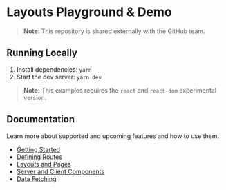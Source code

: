 # Layouts Playground & Demo

> **Note**: This repository is shared externally with the GitHub team.

## Running Locally

1. Install dependencies: `yarn`
1. Start the dev server: `yarn dev`

> **Note:** This examples requires the `react` and `react-dom` experimental version.

## Documentation

Learn more about supported and upcoming features and how to use them.

- [Getting Started](https://www.notion.so/vercel/Getting-Started-6c762851a9d74c6bbae2cab1fa443eac)
- [Defining Routes](https://www.notion.so/vercel/Defining-Routes-3b3c1514987a49e9a19931c81292b17a)
- [Layouts and Pages](https://www.notion.so/vercel/Layouts-and-Pages-7ee6f2d919c0412291849376783fe2f5)
- [Server and Client Components](https://www.notion.so/vercel/Server-and-Client-components-b4f72607fefd4b508aad99371f8488a4)
- [Data Fetching](https://www.notion.so/vercel/Data-Fetching-5e621124c641469185989bbbf2902ad7)
